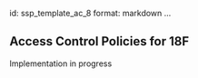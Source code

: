 id: ssp_template_ac_8
format: markdown
...
## Access Control Policies for 18F

Implementation in progress
